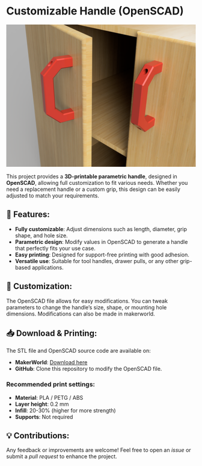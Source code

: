 # Customizable Handle (OpenSCAD)

![ustomizable Handle](./images/cover-image-1.png)

This project provides a **3D-printable parametric handle**, designed in **OpenSCAD**, allowing full customization to fit various needs. Whether you need a replacement handle or a custom grip, this design can be easily adjusted to match your requirements.  

## 📌 Features:  
- **Fully customizable**: Adjust dimensions such as length, diameter, grip shape, and hole size.  
- **Parametric design**: Modify values in OpenSCAD to generate a handle that perfectly fits your use case.  
- **Easy printing**: Designed for support-free printing with good adhesion.  
- **Versatile use**: Suitable for tool handles, drawer pulls, or any other grip-based applications.  

## 🎨 Customization:  
The OpenSCAD file allows for easy modifications. You can tweak parameters to change the handle’s size, shape, or mounting hole dimensions. Modifications can also be made in makerworld.

## 📥 Download & Printing:  
The STL file and OpenSCAD source code are available on:  
- **MakerWorld**: [Download here](https://makerworld.com/en/models/919765#profileId-881704)  
- **GitHub**: Clone this repository to modify the OpenSCAD file.  

### Recommended print settings:  
- **Material**: PLA / PETG / ABS  
- **Layer height**: 0.2 mm  
- **Infill**: 20-30% (higher for more strength)  
- **Supports**: Not required  

## 💡 Contributions:  
Any feedback or improvements are welcome! Feel free to open an *issue* or submit a *pull request* to enhance the project.  